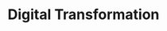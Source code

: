 ---
layout: training
title: Digital Transformation
description: Cultivate a new mindset in a large organization to build customer-centric products. It helps you align across your organization and offers a step-by-step approach for building transformative products.

descriptionCard: Cultivate a new mindset and create alignment across your organization to build customer-centric and transformative products.

bg: FF7E00
copy: If you're transforming to build user-centric products.
img: /images/computer-svgrepo-com.svg
permalink: /training/digital-transformation-training/
image: /images/software-integration-bro.png
image2: /images/startup-life-bro.png
titleOne: The problem statement
problemDescription: Transformation is often interpreted as adopting Agile rituals and asking customers for feedback. But without a clear vision and strategy, teams feel pulled in different directions and begin to reject change like a human body rejects a foreign object. Digital transformation training gives you a shared vision and a systematic process for building customer-centric products to make change management easier.
titleTwo: Diagnosis
descriptionTitleTwo: You need this digital transformation program if your team is suffering from or at high risk of catching these product diseases
descriptionDropdown: Cultivate a new mindset and align your organization.

subtitleOne: Locked-In Syndrome
descriptionSubtitleOne: Locked-into your past success, you're not getting buy-in for change because things don't seem broken.
iconSubtitleOne: /images/session-icons-white/lock-svgrepo-com.svg
iconWhite: /images/session-icons-white/computer.svg
subtitleTwo: Narcissus complex
descriptionSubtitleTwo: Focusing on your own goals and needs to the point of losing sight of what your customer needs.
iconSubtitleTwo: /images/session-icons-white/person-svgrepo-com.svg

iconSubtitleThree: /images/session-icons-white/protractor-rule-svgrepo-com.svg
subtitleThree: Hypometricemia
descriptionSubtitleThree: Not measuring much because it's unclear how you should measure success.

titleThree: Benefits
titleThreeSubtitleOne: Align your team
descriptionTitleThreeSubtitleOne: Leading digital transformation requires managing change, and change is always hard. You’ll create alignment around a shared vision so you can engage people across the organization to translate your vision into reality.
iconTitleThreeSubtitleOne: /images/align-your-team-digital.png

titleThreeSubtitleTwo: Build intuition for creating customer-centric products
descriptionTitleThreeSubtitleTwo: Even when teams want to build customer-centric products, the know-how may be missing. This digital transformation training gives teams a step-by-step approach for building transformative products.
iconTitleThreeSubtitleTwo: /images/build-intuition-digital.png

autentic: true

titleFour: What the training covers
titleFourDescription: $ 20,000 for up to 15 people for training is delivered in four sessions that gives teams hand-on 
titleFourDescription2: training to build muscle memory and intuition for building transformative products. 




list: 
  - title: Define a compelling vision for digital transformation
    copy: You’ll define a compelling vision for digital transformation that aligns the team on the problem you’re setting out to solve through transformation. You’ll then learn a framework for communicating tradeoffs as you balance progress towards this vision against short-term business needs. 
    img: "/images/digital-session-1.jpeg"
    learn: Learn why a RDCL Strategy is important
    link: /strategy/2022/03/21/three-characteristics-of-good-product-strategy/ 
    session: session 1
    name: /digital-transformation-training/
    sessionicon: /images/session-icons-pink/telescope.png

  - title: learn about user research and create a plan
    copy: To be user-centric, instead of asking customers what they want, you’ll learn about user research and create a plan to identify exactly what your customers need. Teams will learn to craft a script to interview users effectively to understand their pain points. 
    img: "/images/digital-session-2.png"
    learn: Learn why you need a Radical Vision Statement
    link: /vision/2021/03/19/vision-doesnt-have-to-be-hairy/
    session: session 2
    name: /digital-transformation-training/ 
    sessionicon: /images/session-icons-pink/route.png

  - title: develop a comprehensive product strategy
    copy: You’ll develop a comprehensive product strategy that includes a go-to-market strategy. Your strategy will be centered on your user and their pain and be comprehensive to include your model for pricing and support. 
    img: "/images/vision.jpeg"
    learn: Learn why you need a Radical Vision Statement
    link: /vision/2021/03/19/vision-doesnt-have-to-be-hairy/
    session: session 3
    hasList: true
    list: 
    - "R - Real pain points that your users face"
    - "D - the Design or solution to those pain points"
    - "C - the Capabilities or underlying engine that powers your Design "
    - "L - Logistics of how you’ll deliver the solution including pricing and customer support."
    name: /digital-transformation-training/
    sessionicon: /images/session-icons-pink/chess.png

  - title:  translate your strategy into a cross-functional roadmap
    copy:  You’ll translate your strategy into a cross-functional roadmap that you can use to align the organization. You’ll also identify metrics to validate if your strategy is working or if you need course corrections.
    img: "/images/vision.jpeg"
    learn: Learn why you need a Radical Vision Statement
    link: /vision/2021/03/19/vision-doesnt-have-to-be-hairy/
    session: session 4
    name: /digital-transformation-training/  
    sessionicon: /images/session-icons-pink/list.png

guide: Get the Digital Transformation Training
cost: $ 20,000
sessions: 4
---
